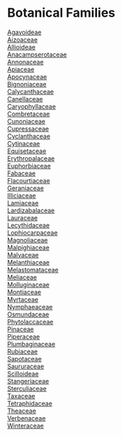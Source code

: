 # Botanical Families
[Agavoideae](https://en.wikipedia.org/wiki/Agavoideae)<br>
[Aizoaceae](https://en.wikipedia.org/wiki/Aizoaceae)<br>
[Allioideae](https://en.wikipedia.org/wiki/Allioideae)<br>
[Anacampserotaceae](https://en.wikipedia.org/wiki/Anacampserotaceae)<br>
[Annonaceae](https://en.wikipedia.org/wiki/Annonaceae)<br>
[Apiaceae](https://en.wikipedia.org/wiki/Apiaceae)<br>
[Apocynaceae](https://en.wikipedia.org/wiki/Apocynaceae)<br>
[Bignoniaceae](https://en.wikipedia.org/wiki/Bignoniaceae)<br>
[Calycanthaceae](https://en.wikipedia.org/wiki/Calycanthaceae)<br>
[Canellaceae](https://en.wikipedia.org/wiki/Canellaceae)<br>
[Caryophyllaceae](https://en.wikipedia.org/wiki/Caryophyllaceae)<br>
[Combretaceae](https://en.wikipedia.org/wiki/Combretaceae)<br>
[Cunoniaceae](https://en.wikipedia.org/wiki/Cunoniaceae)<br>
[Cupressaceae](https://en.wikipedia.org/wiki/Cupressaceae)<br>
[Cyclanthaceae](https://en.wikipedia.org/wiki/Cyclanthaceae)<br>
[Cytinaceae](https://en.wikipedia.org/wiki/Cytinaceae)<br>
[Equisetaceae](https://en.wikipedia.org/wiki/Equisetaceae)<br>
[Erythropalaceae](https://en.wikipedia.org/wiki/Erythropalaceae)<br>
[Euphorbiaceae](https://en.wikipedia.org/wiki/Euphorbiaceae)<br>
[Fabaceae](https://en.wikipedia.org/wiki/Fabaceae)<br>
[Flacourtiaceae](https://en.wikipedia.org/wiki/Flacourtiaceae)<br>
[Geraniaceae](https://en.wikipedia.org/wiki/Geraniaceae)<br>
[Illiciaceae](https://en.wikipedia.org/wiki/Illiciaceae)<br>
[Lamiaceae](https://en.wikipedia.org/wiki/Lamiaceae)<br>
[Lardizabalaceae](https://en.wikipedia.org/wiki/Lardizabalaceae)<br>
[Lauraceae](https://en.wikipedia.org/wiki/Lauraceae)<br>
[Lecythidaceae](https://en.wikipedia.org/wiki/Lecythidaceae)<br>
[Lophiocarpaceae](https://en.wikipedia.org/wiki/Lophiocarpaceae)<br>
[Magnoliaceae](https://en.wikipedia.org/wiki/Magnoliaceae)<br>
[Malpighiaceae](https://en.wikipedia.org/wiki/Malpighiaceae)<br>
[Malvaceae](https://en.wikipedia.org/wiki/Malvaceae)<br>
[Melanthiaceae](https://en.wikipedia.org/wiki/Melanthiaceae)<br>
[Melastomataceae](https://en.wikipedia.org/wiki/Melastomataceae)<br>
[Meliaceae](https://en.wikipedia.org/wiki/Meliaceae)<br>
[Molluginaceae](https://en.wikipedia.org/wiki/Molluginaceae)<br>
[Montiaceae](https://en.wikipedia.org/wiki/Montiaceae)<br>
[Myrtaceae](https://en.wikipedia.org/wiki/Myrtaceae)<br>
[Nymphaeaceae](https://en.wikipedia.org/wiki/Nymphaeaceae)<br>
[Osmundaceae](https://en.wikipedia.org/wiki/Osmundaceae)<br>
[Phytolaccaceae](https://en.wikipedia.org/wiki/Phytolaccaceae)<br>
[Pinaceae](https://en.wikipedia.org/wiki/Pinaceae)<br>
[Piperaceae](https://en.wikipedia.org/wiki/Piperaceae)<br>
[Plumbaginaceae](https://en.wikipedia.org/wiki/Plumbaginaceae)<br>
[Rubiaceae](https://en.wikipedia.org/wiki/Rubiaceae)<br>
[Sapotaceae](https://en.wikipedia.org/wiki/Sapotaceae)<br>
[Saururaceae](https://en.wikipedia.org/wiki/Saururaceae)<br>
[Scilloideae](https://en.wikipedia.org/wiki/Scilloideae)<br>
[Stangeriaceae](https://en.wikipedia.org/wiki/Stangeriaceae)<br>
[Sterculiaceae](https://en.wikipedia.org/wiki/Sterculiaceae)<br>
[Taxaceae](https://en.wikipedia.org/wiki/Taxaceae)<br>
[Tetraphidaceae](https://en.wikipedia.org/wiki/Tetraphidaceae)<br>
[Theaceae](https://en.wikipedia.org/wiki/Theaceae)<br>
[Verbenaceae](https://en.wikipedia.org/wiki/Verbenaceae)<br>
[Winteraceae](https://en.wikipedia.org/wiki/Winteraceae)<br>
